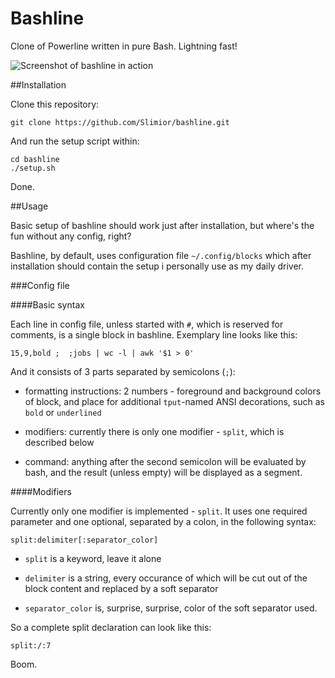 # Bashline
Clone of Powerline written in pure Bash. Lightning fast!

![Screenshot of bashline in action](https://i.imgur.com/uyVf3Ue.png)


##Installation

Clone this repository:

    git clone https://github.com/Slimior/bashline.git

And run the setup script within:

    cd bashline
    ./setup.sh

Done.

##Usage

Basic setup of bashline should work just after installation, but where's the fun without any config, right?

Bashline, by default, uses configuration file `~/.config/blocks` which after installation should contain the setup i personally use as my daily driver.

###Config file

####Basic syntax

Each line in config file, unless started with `#`, which is reserved for comments, is a single block in bashline. Exemplary line looks like this:

    15,9,bold ;  ;jobs | wc -l | awk '$1 > 0'

And it consists of 3 parts separated by semicolons (`;`):

- formatting instructions: 2 numbers - foreground and background colors of block, and place for additional `tput`-named ANSI decorations, such as `bold` or `underlined` 

- modifiers: currently there is only one modifier - `split`, which is described below

- command: anything after the second semicolon will be evaluated by bash, and the result (unless empty) will be displayed as a segment.


####Modifiers

Currently only one modifier is implemented - `split`. It uses one required parameter and one optional, separated by a colon, in the following syntax:

    split:delimiter[:separator_color]

- `split` is a keyword, leave it alone

- `delimiter` is a string, every occurance of which will be cut out of the block content and replaced by a soft separator

- `separator_color` is, surprise, surprise, color of the soft separator used.

So a complete split declaration can look like this:

    split:/:7

Boom.
